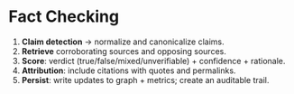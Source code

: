 # Fact Checking

1. **Claim detection** → normalize and canonicalize claims.
2. **Retrieve** corroborating sources and opposing sources.
3. **Score**: verdict (true/false/mixed/unverifiable) + confidence + rationale.
4. **Attribution**: include citations with quotes and permalinks.
5. **Persist**: write updates to graph + metrics; create an auditable trail.

